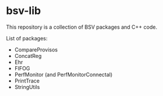 bsv-lib
=======

This repository is a collection of BSV packages and C++ code.

List of packages:
* CompareProvisos
* ConcatReg
* Ehr
* FIFOG
* PerfMonitor (and PerfMonitorConnectal)
* PrintTrace
* StringUtils

